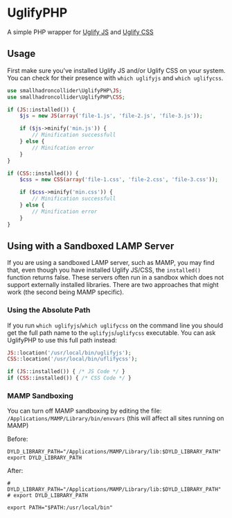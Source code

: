 # UglifyPHP

A simple PHP wrapper for [Uglify JS](https://github.com/mishoo/UglifyJS2) and [Uglify CSS](https://github.com/fmarcia/UglifyCSS)

## Usage

First make sure you've installed Uglify JS and/or Uglify CSS on your system. You can check for their presence with `which uglifyjs` and `which uglifycss`.

```php
use smallhadroncollider\UglifyPHP\JS;
use smallhadroncollider\UglifyPHP\CSS;

if (JS::installed()) {
    $js = new JS(array('file-1.js', 'file-2.js', 'file-3.js'));

    if ($js->minify('min.js')) {
        // Minification successfull
    } else {
        // Minifcation error
    }
}

if (CSS::installed()) {
    $css = new CSS(array('file-1.css', 'file-2.css', 'file-3.css'));

    if ($css->minify('min.css')) {
        // Minification successfull
    } else {
        // Minification error
    }
}
```

## Using with a Sandboxed LAMP Server

If you are using a sandboxed LAMP server, such as MAMP, you may find that, even though you have installed Uglify JS/CSS, the `installed()` function returns false. These servers often run in a sandbox which does not support externally installed libraries. There are two approaches that might work (the second being MAMP specific).

### Using the Absolute Path

If you run `which uglifyjs`/`which uglifycss` on the command line you should get the full path name to the `uglifyjs`/`uglifycss` executable. You can ask UglifyPHP to use this full path instead:

```php
JS::location('/usr/local/bin/uglifyjs');
CSS::location('/usr/local/bin/uflifycss');

if (JS::installed()) { /* JS Code */ }
if (CSS::installed()) { /* CSS Code */ }
```

### MAMP Sandboxing

You can turn off MAMP sandboxing by editing the file: `/Applications/MAMP/Library/bin/envvars` (this will affect all sites running on MAMP)

Before:
```
DYLD_LIBRARY_PATH="/Applications/MAMP/Library/lib:$DYLD_LIBRARY_PATH"
export DYLD_LIBRARY_PATH
```

After:
```
# DYLD_LIBRARY_PATH="/Applications/MAMP/Library/lib:$DYLD_LIBRARY_PATH"
# export DYLD_LIBRARY_PATH

export PATH="$PATH:/usr/local/bin"
```